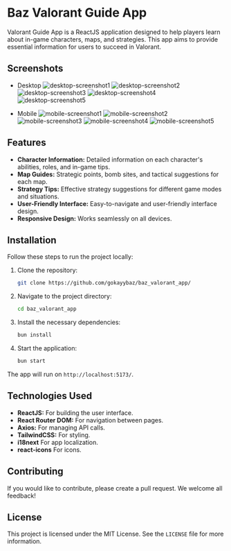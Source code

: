
# Baz Valorant Guide App

Valorant Guide App is a ReactJS application designed to help players learn about in-game characters, maps, and strategies. This app aims to provide essential information for users to succeed in Valorant.

## Screenshots
- Desktop
![desktop-screenshot1](./screenshots/desktop/1.png)
![desktop-screenshot2](./screenshots/desktop/2.png)
![desktop-screenshot3](./screenshots/desktop/3.png)
![desktop-screenshot4](./screenshots/desktop/4.png)
![desktop-screenshot5](./screenshots/desktop/5.png)

- Mobile
![mobile-screenshot1](./screenshots/mobile/1.png)
![mobile-screenshot2](./screenshots/mobile/2.png)
![mobile-screenshot3](./screenshots/mobile/3.png)
![mobile-screenshot4](./screenshots/mobile/4.png)
![mobile-screenshot5](./screenshots/mobile/5.png)


## Features

- **Character Information:** Detailed information on each character's abilities, roles, and in-game tips.
- **Map Guides:** Strategic points, bomb sites, and tactical suggestions for each map.
- **Strategy Tips:** Effective strategy suggestions for different game modes and situations.
- **User-Friendly Interface:** Easy-to-navigate and user-friendly interface design.
- **Responsive Design:** Works seamlessly on all devices.

## Installation

Follow these steps to run the project locally:

1. Clone the repository:
   ```bash
   git clone https://github.com/gokayybaz/baz_valorant_app/
   ```

2. Navigate to the project directory:
   ```bash
   cd baz_valorant_app
   ```

3. Install the necessary dependencies:
   ```bash
   bun install
   ```

4. Start the application:
   ```bash
   bun start
   ```

The app will run on `http://localhost:5173/`.

## Technologies Used

- **ReactJS:** For building the user interface.
- **React Router DOM:** For navigation between pages.
- **Axios:** For managing API calls.
- **TailwindCSS:** For styling.
- **i18next** For app localization.
- **react-icons** For icons.

## Contributing

If you would like to contribute, please create a pull request. We welcome all feedback!

## License

This project is licensed under the MIT License. See the `LICENSE` file for more information.
